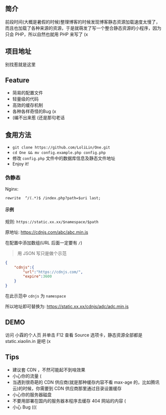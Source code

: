 ## 简介

前段时间(大概是暑假的时候)整理博客的时候发现博客静态资源加载速度太慢了，而且也加载了各种来源的资源，于是就萌发了写一个整合静态资源的小程序，因为只会 PHP，所以自然也就用 PHP 来写了 (x

## 项目地址

别找惹就是这里

## Feature

- 简易的配置文件
- 轻量级的代码
- 高效的缓存机制
- 各种各样奇怪的Bug (x
- (编不出来惹 (还是那句老话

## 食用方法

- ```git clone https://github.com/LoliLin/One.git```
- ```cd One && mv config.example.php config.php```
- 修改 `config.php` 文件中的数据库信息及静态文件地址
- Enjoy it!

### 伪静态

Nginx: 
```nginx
rewrite  ^/(.*)$ /index.php?path=$uri last;
```

#### 示例

规则: `https://static.xx.xx/$namespace/$path`

原地址: https://cdnjs.com/abc/abc.min.js

在配置中添加数组(URL 后面一定要有 `/`)
> 用 JSON 写只是做个示范
```json
{
    "cdnjs":{
        "url":"https://cdnjs.com/",
        "expire":3600
    }
}
```
在此示范中 `cdnjs` 为 `namespace`

所以地址即可替换为: https://static.xx.xx/cdnjs/adc/adc.min.js

## DEMO
访问 小霖的个人页 并单击 F12 查看 Source 选项卡，静态资源全部都是 static.xiaolin.in 是吧 (x

## Tips
- 建议套 CDN ，不然可能起不到啥效果
- 小心你的流量 (
- 当遇到很奇葩的 CDN 供应商(就是那种缓存内容不看 max-age 的，比如腾讯云)的时候，你需要到 CDN 供应商那里通过目录设置缓存
- 小心你的服务器磁盘
- 不要用部署在国内的服务器本程序去缓存 404 网站的内容 (
- 小心 Bug (((